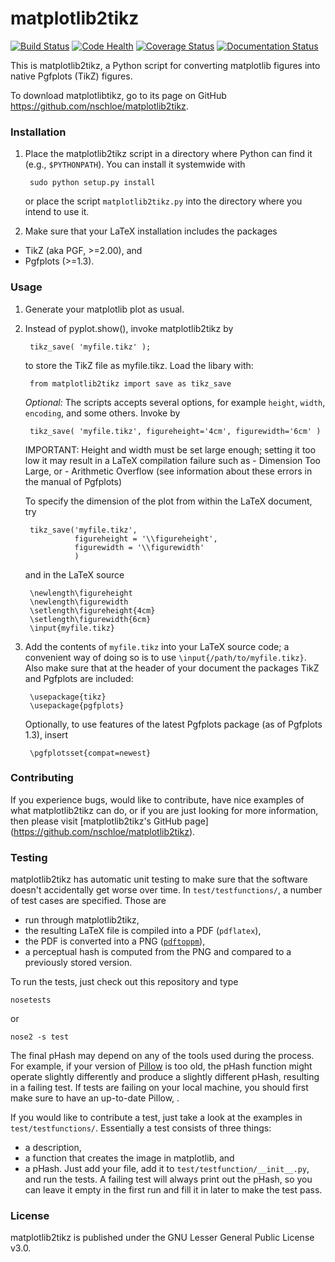 # matplotlib2tikz

[![Build Status](https://travis-ci.org/nschloe/matplotlib2tikz.svg?branch=test-failures)](https://travis-ci.org/nschloe/matplotlib2tikz)
[![Code Health](https://landscape.io/github/nschloe/matplotlib2tikz/master/landscape.png)](https://landscape.io/github/nschloe/matplotlib2tikz/master)
[![Coverage Status](https://coveralls.io/repos/nschloe/matplotlib2tikz/badge.svg?branch=test-failures&service=github)](https://coveralls.io/github/nschloe/matplotlib2tikz?branch=test-failures)
[![Documentation Status](https://readthedocs.org/projects/matplotlib2tikz/badge/?version=latest)](https://readthedocs.org/projects/matplotlib2tikz/?badge=latest)


This is matplotlib2tikz, a Python script for converting matplotlib figures into
native Pgfplots (TikZ) figures.

To download matplotlibtikz, go to its page on GitHub
https://github.com/nschloe/matplotlib2tikz.

### Installation
1. Place the matplotlib2tikz script in a directory where Python can find
    it (e.g., `$PYTHONPATH`).
    You can install it systemwide with

        sudo python setup.py install

   or place the script `matplotlib2tikz.py` into the directory where you
   intend to use it.

2. Make sure that your LaTeX installation includes the packages

  * TikZ (aka PGF, >=2.00), and
  * Pgfplots (>=1.3).

### Usage

1. Generate your matplotlib plot as usual.

2. Instead of pyplot.show(), invoke matplotlib2tikz by

        tikz_save( 'myfile.tikz' );

   to store the TikZ file as myfile.tikz. Load the libary with:

        from matplotlib2tikz import save as tikz_save

      _Optional:_
      The scripts accepts several options, for example `height`, `width`,
      `encoding`, and some others. Invoke by

        tikz_save( 'myfile.tikz', figureheight='4cm', figurewidth='6cm' )


     IMPORTANT:
     Height and width must be set large enough; setting it too low it may
     result in a LaTeX compilation failure such as
        - Dimension Too Large, or
        - Arithmetic Overflow
      (see information about these errors in the manual of Pgfplots)

      To specify the dimension of the plot from within the LaTeX document, try

        tikz_save('myfile.tikz',
                  figureheight = '\\figureheight',
                  figurewidth = '\\figurewidth'
                  )

      and in the LaTeX source

        \newlength\figureheight
        \newlength\figurewidth
        \setlength\figureheight{4cm}
        \setlength\figurewidth{6cm}
        \input{myfile.tikz}

3. Add the contents of `myfile.tikz` into your LaTeX source code; a convenient
   way of doing so is to use `\input{/path/to/myfile.tikz}`. Also make sure
   that at the header of your document the packages TikZ and Pgfplots are
   included:

        \usepackage{tikz}
        \usepackage{pgfplots}

   Optionally, to use features of the latest Pgfplots package (as of
   Pgfplots 1.3), insert

        \pgfplotsset{compat=newest}

### Contributing

If you experience bugs, would like to contribute, have nice examples of what
matplotlib2tikz can do, or if you are just looking for more information, then
please visit [matplotlib2tikz's GitHub page]
(https://github.com/nschloe/matplotlib2tikz).


### Testing

matplotlib2tikz has automatic unit testing to make sure that the software
doesn't accidentally get worse over time. In `test/testfunctions/`, a number of
test cases are specified. Those are

 * run through matplotlib2tikz,
 * the resulting LaTeX file is compiled into a PDF (`pdflatex`),
 * the PDF is converted into a PNG
   ([`pdftoppm`](http://poppler.freedesktop.org/)),
 * a perceptual hash is computed from the PNG and compared to a previously
   stored version.

To run the tests, just check out this repository and type
```
nosetests
```
or
```
nose2 -s test
```

The final pHash may depend on any of the tools used during the process. For
example, if your version of [Pillow](https://pypi.python.org/pypi/Pillow/3.0.0)
is too old, the pHash function might operate slightly differently and produce a
slightly different pHash, resulting in a failing test. If tests are failing on
your local machine, you should first make sure to have an up-to-date Pillow, .

If you would like to contribute a test, just take a look at the examples in
`test/testfunctions/`. Essentially a test consists of three things:
  * a description,
  * a function that creates the image in matplotlib, and
  * a pHash.
Just add your file, add it to `test/testfunction/__init__.py`, and run the
tests. A failing test will always print out the pHash, so you can leave it
empty in the first run and fill it in later to make the test pass.


### License

matplotlib2tikz is published under the GNU Lesser General Public License v3.0.
